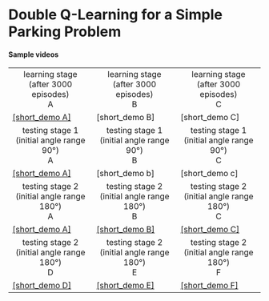 # Double Q-Learning for a Simple Parking Problem
#### Sample videos
<table>
   <tr>
      <td align="center">learning stage (after 3000 episodes)<br/>A</td>
      <td align="center">learning stage (after 3000 episodes)<br/>B</td>
      <td align="center">learning stage (after 3000 episodes)<br/>C</td>      
   </tr>   
   <tr>
      <td><a href="https://github.com/pklesk/qlparking/assets/23095311/fdd1ee09-d866-4a6a-948f-3f18b7b3b2e1">[short_demo A]</a></td>
      <td>[short_demo B]</td>
      <td>[short_demo C]</td>
    </tr>
   <tr>
      <td align="center">testing stage 1 (initial angle range 90°)<br/>A</td>
      <td align="center">testing stage 1 (initial angle range 90°)<br/>B</td>
      <td align="center">testing stage 1 (initial angle range 90°)<br/>C</td>
   </tr>   
   <tr>
      <td><a href="https://github.com/pklesk/qlparking/assets/23095311/1d886842-adc5-4273-ad3e-95f6dbce12ef">[short_demo A]</a></td>
      <td>[short_demo b]</td>
      <td>[short_demo c]</td>
    </tr>    
   <tr>
      <td align="center">testing stage 2 (initial angle range 180°)<br/>A</td>
      <td align="center">testing stage 2 (initial angle range 180°)<br/>B</td>
      <td align="center">testing stage 2 (initial angle range 180°)<br/>C</td>
   </tr>   
   <tr>
      <td><a href="https://github.com/pklesk/qlparking/assets/23095311/1d886842-adc5-4273-ad3e-95f6dbce12ef">[short_demo A]</a></td>
      <td><a href="https://github.com/pklesk/qlparking/assets/23095311/a0e0400c-1062-4f77-b7dc-5d269b94d2b2">[short_demo B]</a></td>
      <td><a href="https://github.com/pklesk/qlparking/assets/23095311/1a8d0810-46b4-4134-915e-f01dcafd30e6">[short_demo C]</a></td>
    </tr>
   <tr>
      <td align="center">testing stage 2 (initial angle range 180°)<br/>D</td>
      <td align="center">testing stage 2 (initial angle range 180°)<br/>E</td>
      <td align="center">testing stage 2 (initial angle range 180°)<br/>F</td>
   </tr>   
   <tr>
      <td><a href="https://github.com/pklesk/qlparking/assets/23095311/6dfd0204-acb2-4420-97ee-e079b664d2c1">[short_demo D]</a></td>
      <td><a href="https://github.com/pklesk/qlparking/assets/23095311/50029e8c-327d-4652-8f82-b1bfbd559c5b">[short_demo E]</a></td>
      <td><a href="https://github.com/pklesk/qlparking/assets/23095311/fcb896a3-131c-4d32-b14e-ef5f66fdbf0f">[short_demo F]</a></td>
    </tr>   
</table>
